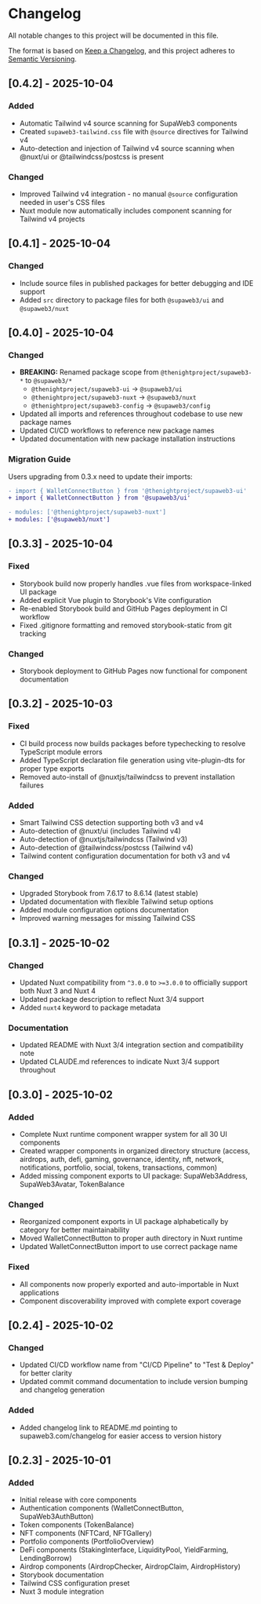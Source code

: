 # Changelog

All notable changes to this project will be documented in this file.

The format is based on [Keep a Changelog](https://keepachangelog.com/en/1.0.0/),
and this project adheres to [Semantic Versioning](https://semver.org/spec/v2.0.0.html).

## [0.4.2] - 2025-10-04

### Added
- Automatic Tailwind v4 source scanning for SupaWeb3 components
- Created `supaweb3-tailwind.css` file with `@source` directives for Tailwind v4
- Auto-detection and injection of Tailwind v4 source scanning when @nuxt/ui or @tailwindcss/postcss is present

### Changed
- Improved Tailwind v4 integration - no manual `@source` configuration needed in user's CSS files
- Nuxt module now automatically includes component scanning for Tailwind v4 projects

## [0.4.1] - 2025-10-04

### Changed
- Include source files in published packages for better debugging and IDE support
- Added `src` directory to package files for both `@supaweb3/ui` and `@supaweb3/nuxt`

## [0.4.0] - 2025-10-04

### Changed
- **BREAKING:** Renamed package scope from `@thenightproject/supaweb3-*` to `@supaweb3/*`
  - `@thenightproject/supaweb3-ui` → `@supaweb3/ui`
  - `@thenightproject/supaweb3-nuxt` → `@supaweb3/nuxt`
  - `@thenightproject/supaweb3-config` → `@supaweb3/config`
- Updated all imports and references throughout codebase to use new package names
- Updated CI/CD workflows to reference new package names
- Updated documentation with new package installation instructions

### Migration Guide
Users upgrading from 0.3.x need to update their imports:

```diff
- import { WalletConnectButton } from '@thenightproject/supaweb3-ui'
+ import { WalletConnectButton } from '@supaweb3/ui'

- modules: ['@thenightproject/supaweb3-nuxt']
+ modules: ['@supaweb3/nuxt']
```

## [0.3.3] - 2025-10-04

### Fixed
- Storybook build now properly handles .vue files from workspace-linked UI package
- Added explicit Vue plugin to Storybook's Vite configuration
- Re-enabled Storybook build and GitHub Pages deployment in CI workflow
- Fixed .gitignore formatting and removed storybook-static from git tracking

### Changed
- Storybook deployment to GitHub Pages now functional for component documentation

## [0.3.2] - 2025-10-03

### Fixed
- CI build process now builds packages before typechecking to resolve TypeScript module errors
- Added TypeScript declaration file generation using vite-plugin-dts for proper type exports
- Removed auto-install of @nuxtjs/tailwindcss to prevent installation failures

### Added
- Smart Tailwind CSS detection supporting both v3 and v4
- Auto-detection of @nuxt/ui (includes Tailwind v4)
- Auto-detection of @nuxtjs/tailwindcss (Tailwind v3)
- Auto-detection of @tailwindcss/postcss (Tailwind v4)
- Tailwind content configuration documentation for both v3 and v4

### Changed
- Upgraded Storybook from 7.6.17 to 8.6.14 (latest stable)
- Updated documentation with flexible Tailwind setup options
- Added module configuration options documentation
- Improved warning messages for missing Tailwind CSS

## [0.3.1] - 2025-10-02

### Changed
- Updated Nuxt compatibility from `^3.0.0` to `>=3.0.0` to officially support both Nuxt 3 and Nuxt 4
- Updated package description to reflect Nuxt 3/4 support
- Added `nuxt4` keyword to package metadata

### Documentation
- Updated README with Nuxt 3/4 integration section and compatibility note
- Updated CLAUDE.md references to indicate Nuxt 3/4 support throughout

## [0.3.0] - 2025-10-02

### Added
- Complete Nuxt runtime component wrapper system for all 30 UI components
- Created wrapper components in organized directory structure (access, airdrops, auth, defi, gaming, governance, identity, nft, network, notifications, portfolio, social, tokens, transactions, common)
- Added missing component exports to UI package: SupaWeb3Address, SupaWeb3Avatar, TokenBalance

### Changed
- Reorganized component exports in UI package alphabetically by category for better maintainability
- Moved WalletConnectButton to proper auth directory in Nuxt runtime
- Updated WalletConnectButton import to use correct package name

### Fixed
- All components now properly exported and auto-importable in Nuxt applications
- Component discoverability improved with complete export coverage

## [0.2.4] - 2025-10-02

### Changed
- Updated CI/CD workflow name from "CI/CD Pipeline" to "Test & Deploy" for better clarity
- Updated commit command documentation to include version bumping and changelog generation

### Added
- Added changelog link to README.md pointing to supaweb3.com/changelog for easier access to version history

## [0.2.3] - 2025-10-01

### Added
- Initial release with core components
- Authentication components (WalletConnectButton, SupaWeb3AuthButton)
- Token components (TokenBalance)
- NFT components (NFTCard, NFTGallery)
- Portfolio components (PortfolioOverview)
- DeFi components (StakingInterface, LiquidityPool, YieldFarming, LendingBorrow)
- Airdrop components (AirdropChecker, AirdropClaim, AirdropHistory)
- Storybook documentation
- Tailwind CSS configuration preset
- Nuxt 3 module integration
